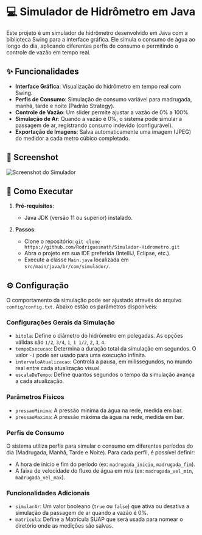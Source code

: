 # 💻 Simulador de Hidrômetro em Java

Este projeto é um simulador de hidrômetro desenvolvido em Java com a biblioteca Swing para a interface gráfica. Ele simula o consumo de água ao longo do dia, aplicando diferentes perfis de consumo e permitindo o controle de vazão em tempo real.

## ✨ Funcionalidades

* **Interface Gráfica**: Visualização do hidrômetro em tempo real com Swing.
* **Perfis de Consumo**: Simulação de consumo variável para madrugada, manhã, tarde e noite (Padrão Strategy).
* **Controle de Vazão**: Um slider permite ajustar a vazão de 0% a 100%.
* **Simulação de Ar**: Quando a vazão é 0%, o sistema pode simular a passagem de ar, registrando consumo indevido (configurável).
* **Exportação de Imagens**: Salva automaticamente uma imagem (JPEG) do medidor a cada metro cúbico completado.

## 📸 Screenshot
![Screenshot do Simulador](caminho/para/sua/imagem.png)

## 🚀 Como Executar

1.  **Pré-requisitos**:
    * Java JDK (versão 11 ou superior) instalado.

2.  **Passos**:
    * Clone o repositório: `git clone https://github.com/Rodriguesmath/Simulador-Hidrometro.git`
    * Abra o projeto em sua IDE preferida (IntelliJ, Eclipse, etc.).
    * Execute a classe `Main.java` localizada em `src/main/java/br/com/simulador/`.

## ⚙️ Configuração

O comportamento da simulação pode ser ajustado através do arquivo `config/config.txt`. Abaixo estão os parâmetros disponíveis:

### Configurações Gerais da Simulação
* `bitola`: Define o diâmetro do hidrômetro em polegadas. As opções válidas são `1/2`, `3/4`, `1`, `1 1/2`, `2`, `3`, `4`.
* `tempoExecucao`: Determina a duração total da simulação em segundos. O valor `-1` pode ser usado para uma execução infinita.
* `intervaloAtualizacao`: Controla a pausa, em milissegundos, no mundo real entre cada atualização visual.
* `escalaDeTempo`: Define quantos segundos o tempo da simulação avança a cada atualização.

### Parâmetros Físicos
* `pressaoMinima`: A pressão mínima da água na rede, medida em bar.
* `pressaoMaxima`: A pressão máxima da água na rede, medida em bar.

### Perfis de Consumo
O sistema utiliza perfis para simular o consumo em diferentes períodos do dia (Madrugada, Manhã, Tarde e Noite). Para cada perfil, é possível definir:
* A hora de início e fim do período (ex: `madrugada_inicio`, `madrugada_fim`).
* A faixa de velocidade do fluxo de água em m/s (ex: `madrugada_vel_min`, `madrugada_vel_max`).

### Funcionalidades Adicionais
* `simularAr`: Um valor booleano (`true` ou `false`) que ativa ou desativa a simulação da passagem de ar quando a vazão é 0%.
* `matricula`: Define a Matrícula SUAP que será usada para nomear o diretório onde as medições são salvas.

